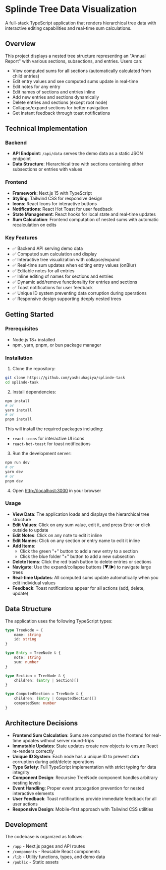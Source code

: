 # Splinde Tree Data Visualization

A full-stack TypeScript application that renders hierarchical tree data with interactive editing capabilities and real-time sum calculations.

## Overview

This project displays a nested tree structure representing an "Annual Report" with various sections, subsections, and entries. Users can:
- View computed sums for all sections (automatically calculated from child entries)
- Edit entry values and see computed sums update in real-time
- Edit notes for any entry
- Edit names of sections and entries inline
- Add new entries and sections dynamically
- Delete entries and sections (except root node)
- Collapse/expand sections for better navigation
- Get instant feedback through toast notifications

## Technical Implementation

### Backend
- **API Endpoint**: `/api/data` serves the demo data as a static JSON endpoint
- **Data Structure**: Hierarchical tree with sections containing either subsections or entries with values

### Frontend
- **Framework**: Next.js 15 with TypeScript
- **Styling**: Tailwind CSS for responsive design
- **Icons**: React Icons for interactive buttons
- **Notifications**: React Hot Toast for user feedback
- **State Management**: React hooks for local state and real-time updates
- **Sum Calculation**: Frontend computation of nested sums with automatic recalculation on edits

### Key Features
- ✅ Backend API serving demo data
- ✅ Computed sum calculation and display
- ✅ Interactive tree visualization with collapse/expand
- ✅ Real-time sum updates when editing entry values (onBlur)
- ✅ Editable notes for all entries
- ✅ Inline editing of names for sections and entries
- ✅ Dynamic add/remove functionality for entries and sections
- ✅ Toast notifications for user feedback
- ✅ Unique ID system preventing data corruption during operations
- ✅ Responsive design supporting deeply nested trees

## Getting Started

### Prerequisites
- Node.js 18+ installed
- npm, yarn, pnpm, or bun package manager

### Installation

1. Clone the repository:
```bash
git clone https://github.com/yashsuhagiya/splinde-task
cd splinde-task
```

2. Install dependencies:
```bash
npm install
# or
yarn install
# or
pnpm install
```

This will install the required packages including:
- `react-icons` for interactive UI icons
- `react-hot-toast` for toast notifications

3. Run the development server:
```bash
npm run dev
# or
yarn dev
# or
pnpm dev
```

4. Open [http://localhost:3000](http://localhost:3000) in your browser

### Usage

- **View Data**: The application loads and displays the hierarchical tree structure
- **Edit Values**: Click on any sum value, edit it, and press Enter or click outside to update
- **Edit Notes**: Click on any note to edit it inline
- **Edit Names**: Click on any section or entry name to edit it inline
- **Add Items**: 
  - Click the green "+" button to add a new entry to a section
  - Click the blue folder "+" button to add a new subsection
- **Delete Items**: Click the red trash button to delete entries or sections
- **Navigate**: Use the expand/collapse buttons (▼/▶) to navigate large trees
- **Real-time Updates**: All computed sums update automatically when you edit individual values
- **Feedback**: Toast notifications appear for all actions (add, delete, update)

## Data Structure

The application uses the following TypeScript types:

```typescript
type TreeNode = { 
    name: string
    id: string
}

type Entry = TreeNode & {
    note: string
    sum: number
}

type Section = TreeNode & {
    children: (Entry | Section)[]
}

type ComputedSection = TreeNode & {
    children: (Entry | ComputedSection)[]
    computedSum: number
}
```

## Architecture Decisions

- **Frontend Sum Calculation**: Sums are computed on the frontend for real-time updates without server round-trips
- **Immutable Updates**: State updates create new objects to ensure React re-renders correctly
- **Unique ID System**: Each node has a unique ID to prevent data corruption during add/delete operations
- **Type Safety**: Full TypeScript implementation with strict typing for data integrity
- **Component Design**: Recursive TreeNode component handles arbitrary nesting levels
- **Event Handling**: Proper event propagation prevention for nested interactive elements
- **User Feedback**: Toast notifications provide immediate feedback for all user actions
- **Responsive Design**: Mobile-first approach with Tailwind CSS utilities

## Development

The codebase is organized as follows:
- `/app` - Next.js pages and API routes
- `/components` - Reusable React components
- `/lib` - Utility functions, types, and demo data
- `/public` - Static assets
